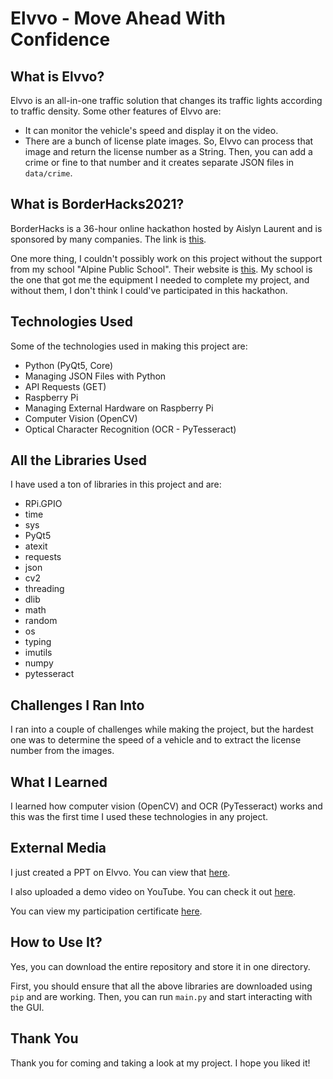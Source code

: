 # Elvvo - Move Ahead With Confidence

## What is Elvvo?
Elvvo is an all-in-one traffic solution that changes its traffic lights according to traffic density. Some other features of Elvvo are:
* It can monitor the vehicle's speed and display it on the video.
* There are a bunch of license plate images. So, Elvvo can process that image and return the license number as a String. Then, you can add a crime or fine to that number and it creates separate JSON files in ```data/crime```.

## What is BorderHacks2021?
BorderHacks is a 36-hour online hackathon hosted by Aislyn Laurent and is sponsored by many companies. The link is [this](https://www.borderhacks2021.devpost.com).

One more thing, I couldn't possibly work on this project without the support from my school "Alpine Public School". Their website is [this](https://ww.alpinepublicschool.com). My school is the one that got me the equipment I needed to complete my project, and without them, I don't think I could've participated in this hackathon.

## Technologies Used
Some of the technologies used in making this project are:
* Python (PyQt5, Core)
* Managing JSON Files with Python
* API Requests (GET)
* Raspberry Pi
* Managing External Hardware on Raspberry Pi
* Computer Vision (OpenCV)
* Optical Character Recognition (OCR - PyTesseract)

## All the Libraries Used
I have used a ton of libraries in this project and are:
* RPi.GPIO
* time
* sys
* PyQt5
* atexit
* requests
* json
* cv2
* threading
* dlib
* math
* random
* os
* typing
* imutils
* numpy
* pytesseract

## Challenges I Ran Into
I ran into a couple of challenges while making the project, but the hardest one was to determine the speed of a vehicle and to extract the license number from the images.

## What I Learned
I learned how computer vision (OpenCV) and OCR (PyTesseract) works and this was the first time I used these technologies in any project.

## External Media
I just created a PPT on Elvvo. You can view that [here](https://docs.google.com/presentation/d/1SvfmvYcGw8A6jx_Evs8ZN9_C0nzeWCEY/edit?usp=sharing&ouid=109927448714846827229&rtpof=true&sd=true).

I also uploaded a demo video on YouTube. You can check it out [here](https://youtu.be/38bXPLaae34).

You can view my participation certificate [here](https://drive.google.com/file/d/1PbTYM9aNIBi2kesFaR2R-fnhRxQEcvhk).

## How to Use It?
Yes, you can download the entire repository and store it in one directory.

First, you should ensure that all the above libraries are downloaded using ```pip``` and are working. Then, you can run ```main.py``` and start interacting with the GUI.

## Thank You
Thank you for coming and taking a look at my project. I hope you liked it!
